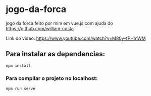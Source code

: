 # jogo-da-forca

jogo da forca feito por mim em vue.js com ajuda do https://github.com/william-costa

Link do video: https://www.youtube.com/watch?v=M80y-fPHmWM

## Para instalar as dependencias:
```
npm install
```

### Para compilar o projeto no localhost:
```
npm run serve
```

